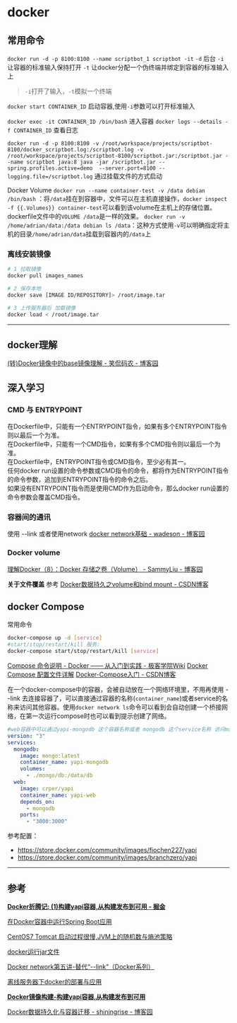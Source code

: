 # docker

## 常用命令

`docker run -d -p 8100:8100 --name scriptbot_1 scriptbot -it`
`-d` 后台
`-i` 让容器的标准输入保持打开
`-t` 让docker分配一个伪终端并绑定到容器的标准输入上
>`-i`打开了输入，`-t`模拟一个终端

`docker start CONTAINER_ID` 启动容器,使用`-i`参数可以打开标准输入

`docker exec -it CONTAINER_ID /bin/bash` 进入容器
`docker logs --details -f CONTAINER_ID` 查看日志

`docker run -d -p 8100:8100 -v /root/workspace/projects/scriptbot-8100/docker_scriptbot.log:/scriptbot.log -v /root/workspace/projects/scriptbot-8100/scriptbot.jar:/scriptbot.jar --name scriptbot java:8 java -jar /scriptbot.jar --spring.profiles.active=demo  --server.port=8100 --logging.file=/scriptbot.log`
通过挂载文件的方式启动

Docker Volume
`docker run --name container-test -v /data debian /bin/bash` ：将`/data`挂在到容器中，文件可以在主机直接操作，`docker inspect -f {{.Volumes}} container-test`可以看到该volume在主机上的存储位置。dockerfile文件中的`VOLUME /data`是一样的效果。
`docker run -v /home/adrian/data:/data debian ls /data`：这种方式使用`-v`可以明确指定将主机的目录`/home/adrian/data`挂载到容器内的`/data`上

### 离线安装镜像

```bash
# 1 拉取镜像
docker pull images_names

# 2 保存本地
docker save [IMAGE ID/REPOSITORY]> /root/image.tar

# 3 上传服务器后 加载镜像
docker load < /root/image.tar
```

---

## docker理解

[(转)Docker镜像中的base镜像理解 - 笑侃码农 - 博客园](https://www.cnblogs.com/kb342/p/7649598.html)

## 深入学习

### CMD 与 ENTRYPOINT

在Dockerfile中，只能有一个ENTRYPOINT指令，如果有多个ENTRYPOINT指令则以最后一个为准。  
在Dockerfile中，只能有一个CMD指令，如果有多个CMD指令则以最后一个为准。  
在Dockerfile中，ENTRYPOINT指令或CMD指令，至少必有其一。  
任何docker run设置的命令参数或CMD指令的命令，都将作为ENTRYPOINT指令的命令参数，追加到ENTRYPOINT指令的命令之后。  
如果没有ENTRYPOINT指令而是使用CMD作为启动命令，那么docker run设置的命令参数会覆盖CMD指令。  

### 容器间的通讯

使用 --link 或者使用network
[docker network基础 - wadeson - 博客园](https://www.cnblogs.com/jsonhc/p/7823286.html)

### Docker volume

[理解Docker（8）：Docker 存储之卷（Volume） - SammyLiu - 博客园](https://www.cnblogs.com/sammyliu/p/5932996.html)

**关于文件覆盖**
参考
[Docker数据持久之volume和bind mount - CSDN博客](https://blog.csdn.net/docerce/article/details/79265858)

## docker Compose

常用命令

```bash
docker-compose up -d [service]
#start/stop/restart/kill 服务:
docker-compose start/stop/restart/kill [service]
```

[Compose 命令说明 - Docker &mdash;&mdash; 从入门到实践 - 极客学院Wiki](http://wiki.jikexueyuan.com/project/docker-technology-and-combat/commands.html)
[Docker Compose 配置文件详解](https://www.jianshu.com/p/2217cfed29d7)
[Docker-Compose入门 - CSDN博客](https://blog.csdn.net/chinrui/article/details/79155688)

在一个docker-compose中的容器，会被自动放在一个网络环境里，不用再使用 --link 去连接容器了，可以直接通过容器的名称(`container_name`)或者service的名称来访问其他容器。使用`docker network ls`命令可以看到会自动创建一个桥接网络，在第一次运行compose时也可以看到提示创建了网络。

```yml
#web容器中可以通过yapi-mongodb 这个容器名称或者 mongodb 这个service名称 访问mongodb容器:ping yapi-mongodb；ping mongodb
version: "3"
services:
  mongodb:
    image: mongo:latest
    container_name: yapi-mongodb
    volumes:
      - ./mongo/db:/data/db
  web:
    image: crper/yapi
    container_name: yapi-web
    depends_on:
      - mongodb
    ports:
      - "3000:3000"
```

参考配置：

- https://store.docker.com/community/images/fiochen227/yapi
- https://store.docker.com/community/images/branchzero/yapi

---

## 参考

[**Docker折腾记: (1)构建yapi容器,从构建发布到可用 - 掘金**](https://juejin.im/post/5b4c518b6fb9a04fd4508af1)

[在Docker容器中运行Spring Boot应用](https://blog.csdn.net/lsy0903/article/details/53048198/)

[CentOS7 Tomcat 启动过程很慢,JVM上的随机数与熵池策略](https://blog.csdn.net/lanmo555/article/details/51909021)

[docker运行jar文件](https://blog.csdn.net/bianchengninhao/article/details/80143950)

[Docker network第五讲-替代“--link”（Docker系列）](https://blog.csdn.net/zsl129/article/details/53939646)

[离线服务器下docker的部署与应用](https://blog.csdn.net/u011372108/article/details/80549731)

[**Docker镜像构建-构建yapi容器,从构建发布到可用**](https://juejin.im/post/5b4c518b6fb9a04fd4508af1)

[Docker数据持久化与容器迁移 - shiningrise - 博客园](https://www.cnblogs.com/shiningrise/p/5821604.html)